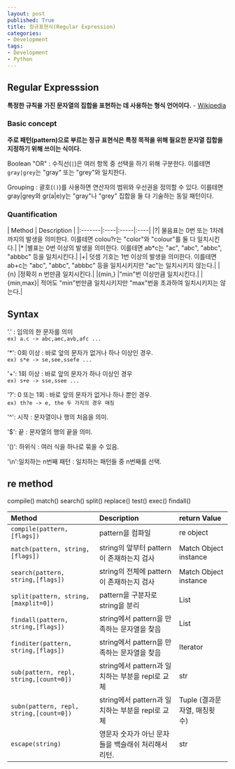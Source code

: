 ```yaml
---
layout: post
published: True
title: 정규표현식(Regular Expression)
categories:
- Development
tags:
- Development
- Python
---
```


## Regular Expresssion
**특정한 규칙을 가진 문자열의 집합을 표현하는 데 사용하는 형식 언어이다.** - [Wikipedia](https://en.wikipedia.org/wiki/Regular_expression)

### Basic concept
**주로 패턴(pattern)으로 부르는 정규 표현식은 특정 목적을 위해 필요한 문자열 집합을 지정하기 위해 쓰이는 식이다.**

Boolean "OR"
: 수직선(`|`)은 여러 항목 중 선택을 하기 위해 구분한다.
이를테면 `gray|grey`는 "gray" 또는 "grey"와 일치한다.

Grouping
: 괄호(`()`)를 사용하면 연산자의 범위와 우선권을 정의할 수 있다.
이를테면 gray|grey와 gr(a|e)y는 "gray"나 "grey" 집합을 둘 다 기술하는 동일 패턴이다.

### Quantification

| Method |   Description   |
|:-------|:----|:-----|:----|
|?|	물음표는 0번 또는 1차례까지의 발생을 의미한다. 이를테면 colou?r는 "color"와 "colour"를 둘 다 일치시킨다.|
|*	|별표는 0번 이상의 발생을 의미한다. 이를테면 ab*c는 "ac", "abc", "abbc", "abbbc" 등을 일치시킨다.|
|+|	덧셈 기호는 1번 이상의 발생을 의미한다. 이를테면 ab+c는 "abc", "abbc", "abbbc" 등을 일치시키지만 "ac"는 일치시키지 않는다.|
|{n}	|정확히 n 번만큼 일치시킨다.|
|{min,}	|"min"번 이상만큼 일치시킨다.|
|{min,max}|	적어도 "min"번만큼 일치시키지만 "max"번을 초과하여 일치시키지는 않는다.|

<!--more-->

## Syntax
'.'
: 임의의 한 문자를 의미  
`ex) a.c -> abc,aec,avb,afc ...`

'\*': 0회 이상
: 바로 앞의 문자가 없거나 하나 이상인 경우.  
`ex) s*e -> se,see,ssefe ...`

'\+': 1회 이상
: 바로 앞의 문자가 하나 이상인 경우  
`ex) s+e -> sse,ssee ...`

'\?': 0 또는 1회
: 바로 앞의 문자가 없거나 하나 뿐인 경우.  
`ex) th?e -> e, the 두 가지의 경우 매칭`

'\^': 시작
: 문자열이나 행의 처음을 의미.

'\$': 끝
: 문자열의 행의 끝을 의미.

'()': 하위식
: 여러 식을 하나로 묶을 수 있음.

'\\n':일치하는 n번째 패턴
: 일치하는 패턴들 중 n번째를 선택.

## re method
compile()
match()
search()
split()
replace()
test()
exec()
findall()

| Method  |   Description   | return Value |
|:-------|:-----|:----|
|  `compile(pattern,[flags])`|pattern을 컴파일 |re object|
|  `match(pattern, string,[flags])`|string의 앞부터 pattern이 존재하는지 검사 | Match Object instance|
|  `search(pattern, string,[flags])` |string의 전체에 pattern이 존재하는지 검사 | Match Object instance |
|  `split(pattern, string,[maxplit=0])` |pattern을 구분자로 string을 분리 | List |
|  `findall(pattern, string,[flags])` |string에서 pattern을 만족하는 문자열을 찾음 | List |
|  `finditer(pattern, string,[flags])` |string에서 pattern을 만족하는 문자열을 찾음 | Iterator |
|  `sub(pattern, repl, string,[count=0])` |string에서 pattern과 일치하는 부분을 repl로 교체 | str |
|  `subn(pattern, repl, string,[count=0])` |string에서 pattern과 일치하는 부분을 repl로 교체 | Tuple  (결과문자열, 매칭횟수)|
|  `escape(string)` |영문자 숫자가 아닌 문자들을 백슬래쉬 처리해서 리턴.| str |
